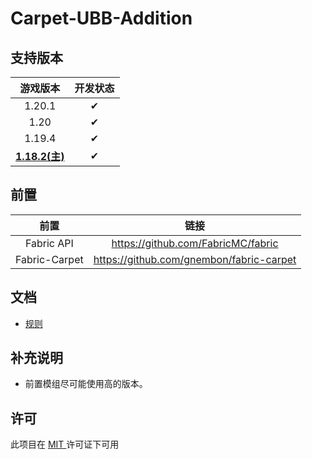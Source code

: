 # Carpet-UBB-Addition

## 支持版本
|         游戏版本         | 开发状态 |
|:--------------------:|:----:|
|        1.20.1        |  ✔   |
|         1.20         |  ✔   |
|        1.19.4        |  ✔   |
| **<u>1.18.2(主)</u>** |  ✔   |

## 前置
|      前置       |                    链接                    |
|:-------------:|:----------------------------------------:|
|  Fabric API   |    https://github.com/FabricMC/fabric    |
| Fabric-Carpet | https://github.com/gnembon/fabric-carpet |

## 文档

- [规则](readme_folder/rules_cn.md)

## 补充说明
- 前置模组尽可能使用高的版本。
## 许可
此项目在 [ MIT ](https://mit-license.org/) 许可证下可用